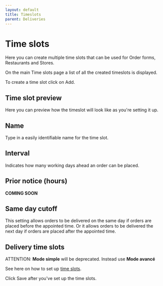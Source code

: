 ```yaml
---
layout: default
title: Timeslots
parent: Deliveries
---
```


# Time slots

<div class="alert mt-3 alert-" role="alert">
Here you can create multiple time slots that can be used for Order forms, Restaurants and Stores.
</div>

On the main Time slots page a list of all the created timeslots is displayed. 

To create a time slot click on <span class="badge badge-success"> <i class="fa fa-plus"></i> Add</span>.

## Time slot preview

Here you can preview how the timeslot will look like as you're setting it up.

## Name
Type in a easily identifiable name for the time slot.

## Interval
Indicates how many working days ahead an order can be placed.

## Prior notice (hours)

**COMING SOON**

## Same day cutoff

This setting allows orders to be delivered on the same day if orders are placed before the appointed time. Or it allows orders to be delivered the next day if orders are placed after the appointed time.

## Delivery time slots

<div class="shadow p-3 mt-3 mb-3 bg-white rounded border border-danger">
<span class="badge badge-danger">ATTENTION:</span>
<span> <strong>Mode simple</strong> will be deprecated. Instead use <strong>Mode avancé</strong></span>
</div>

See here on how to set up <a href="/en/admin/restaurants/general-settings/#delivery-time-slots">time slots</a>.

Click <span class="badge badge-primary">Save</span> after you've set up the time slots.

